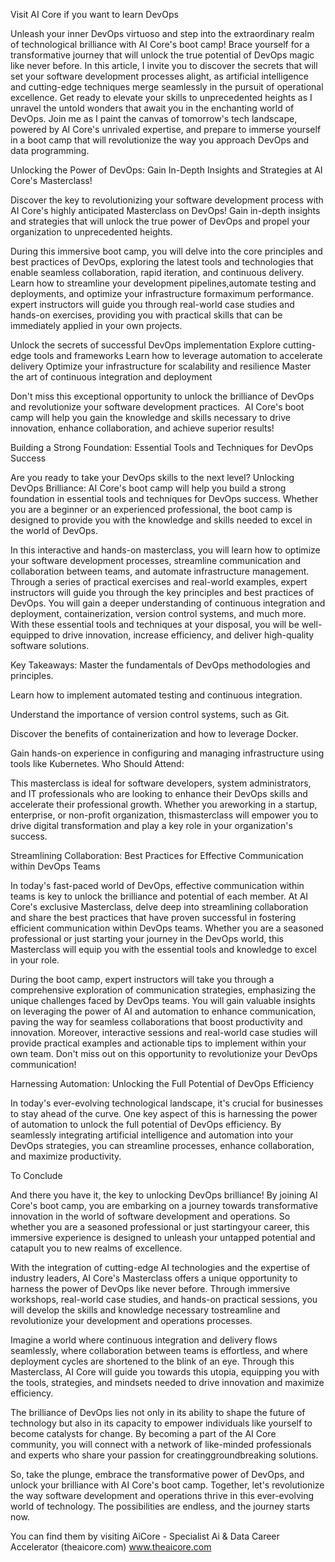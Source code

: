Visit AI Core if you want to learn DevOps

Unleash ‍your inner​ DevOps virtuoso and step into the extraordinary realm of technological ⁤brilliance with AI Core's boot camp! Brace yourself for a transformative ⁤journey that ⁤will ‍unlock the ⁣true ⁣potential‌ of DevOps magic⁣ like never before. In ‍this ⁢article, I ⁤invite you⁣ to discover the secrets that will set ‌your ⁢software development processes⁣ alight,‍ as artificial intelligence⁢ and cutting-edge techniques merge seamlessly in ‌the​ pursuit of operational excellence. Get ⁣ready to elevate your skills to ​unprecedented⁣ heights as I unravel the‌ untold wonders that await you in ⁤the ⁤enchanting world of⁢ DevOps. Join me as I paint⁣ the canvas of tomorrow's tech landscape, powered ‍by AI Core's unrivaled⁤ expertise, and prepare to immerse⁢ yourself ​in a boot camp that will revolutionize the way you​ approach‌ DevOps and data programming.


Unlocking the Power ⁤of DevOps: Gain In-Depth ‌Insights and Strategies at AI Core's Masterclass!

Discover the key to revolutionizing ‌your​ software development process with⁣ AI Core's highly anticipated Masterclass on DevOps! Gain in-depth insights and ‌strategies that⁤ will unlock the ‌true‌ power of DevOps ​and‌ propel your organization ‌to unprecedented heights.

During this immersive boot camp, you will delve into ⁤the core principles and best ⁣practices of DevOps, exploring the⁢ latest⁢ tools‍ and ‌technologies that‍ enable‌ seamless ​collaboration, rapid ‍iteration, and continuous delivery. ‍Learn how to streamline⁣ your development pipelines, ​automate testing and deployments, and ⁢optimize‍ your infrastructure for​ maximum performance. expert​ instructors will ‌guide you through real-world case studies and ‍hands-on exercises, providing you with practical⁢ skills that‌ can be⁤ immediately applied in your⁢ own projects.

Unlock the secrets‍ of ‌successful ‍DevOps implementation
Explore cutting-edge tools and frameworks
Learn how​ to leverage automation to accelerate delivery
Optimize your infrastructure for scalability and resilience
Master ‍the art of‍ continuous integration and deployment

Don't miss⁢ this exceptional opportunity to unlock the brilliance of⁣ DevOps and revolutionize your software development practices.  AI ‍Core's boot camp will help you⁤ gain the knowledge and skills necessary to drive‍ innovation, enhance⁣ collaboration, and​ achieve superior results!

Building⁤ a Strong Foundation:​ Essential⁣ Tools and Techniques for DevOps Success

Are you⁤ ready to take your​ DevOps skills to the next level?​ Unlocking ‌DevOps⁣ Brilliance: AI Core's boot camp will help you build a strong foundation ⁤in essential tools and techniques‍ for ⁤DevOps success. Whether you are a‌ beginner​ or an experienced‍ professional, the boot camp is designed‍ to provide you ‍with the⁣ knowledge and ‍skills needed to ​excel in the world ⁤of DevOps.




In this interactive and hands-on masterclass, you‍ will learn ⁣how to optimize your ⁤software development processes, streamline communication and collaboration between⁤ teams, and automate infrastructure management.⁣ Through a series ⁤of ⁢practical exercises and​ real-world examples, ⁣expert instructors will guide you through the key⁤ principles ⁣and best practices‌ of DevOps. You will gain a deeper understanding of continuous integration and ⁤deployment, ‍containerization, version ‍control systems,⁤ and much more. With⁤ these essential tools and techniques at your⁢ disposal, you will be well-equipped to drive innovation, increase efficiency,⁣ and deliver high-quality software⁣ solutions.

Key Takeaways:
Master ⁣the fundamentals ⁣of DevOps methodologies⁤ and principles.




Learn how‌ to implement ⁣automated testing‌ and continuous integration.




Understand the importance of version ⁤control systems, ⁤such as Git.




Discover the ⁤benefits of ⁢containerization ‍and‍ how to leverage‌ Docker.




Gain hands-on experience‍ in configuring ⁤and ​managing infrastructure ⁤using tools like Kubernetes.
Who ⁣Should ⁣Attend:




This masterclass is ideal ⁢for software developers, system ‌administrators, and IT professionals who are looking to enhance their DevOps skills ‍and accelerate their professional growth. Whether you are ​working in a startup, enterprise, or ​non-profit organization, this ​masterclass ​will⁤ empower you ⁤to‌ drive⁤ digital transformation ​and play a‍ key ⁣role in ​your organization's success.

Streamlining Collaboration: ‍Best Practices⁢ for Effective Communication within DevOps Teams

In today's fast-paced world of DevOps, effective communication within teams ‍is ⁢key to ‍unlock the brilliance ‌and potential of each member. At ⁢AI Core's exclusive⁢ Masterclass,⁣ delve‌ deep into⁤ streamlining collaboration ⁣and⁢ share the best practices ⁢that have ⁢proven successful ‌in fostering‍ efficient communication ⁤within DevOps​ teams. ⁣Whether‌ you are ⁢a seasoned professional or just starting your journey in the DevOps world, this Masterclass will equip you with the essential tools and knowledge to⁤ excel in ⁤your role.

During ⁢the ​boot camp, expert ‌instructors will ‌take you ‍through a⁤ comprehensive exploration of communication​ strategies, emphasizing the unique challenges faced by DevOps‌ teams. You will ‍gain ‍valuable insights on leveraging the ​power​ of⁢ AI ​and automation ​to enhance ⁤communication, paving the way for seamless collaborations​ that boost ⁢productivity ​and innovation. Moreover, interactive sessions and real-world case studies will provide practical examples and actionable ⁢tips to implement within ⁣your own team. Don't ⁤miss⁤ out‍ on‌ this opportunity to revolutionize your DevOps communication!

Harnessing Automation: Unlocking the Full Potential of⁢ DevOps Efficiency




In today's ever-evolving technological landscape, it's ​crucial for businesses⁢ to ⁣stay ahead‌ of the⁤ curve. One ​key‌ aspect of‌ this ‍is harnessing ‍the ⁤power of⁣ automation to unlock the full potential of DevOps efficiency.​ By ⁤seamlessly integrating ⁣artificial intelligence and automation into your DevOps strategies, you ⁢can ​streamline processes, enhance collaboration, and‍ maximize ⁣productivity.

To Conclude

And there you have it, the ‍key​ to unlocking DevOps brilliance! By joining‍ AI ‍Core's boot camp, you‌ are embarking on‍ a journey towards‍ transformative⁤ innovation in the world of software ​development ⁣and operations.‍ So⁤ whether you are ​a seasoned ⁣professional​ or just starting ​your career, this immersive experience ‌is‍ designed ⁤to unleash your untapped potential and catapult you to new realms​ of excellence.

With⁢ the integration of cutting-edge ‌AI ​technologies and the‍ expertise of industry leaders, AI Core's Masterclass offers a unique opportunity to harness the⁤ power of DevOps ⁤like ​never before.‍ Through immersive⁣ workshops, ‌real-world ​case ⁤studies, and ‌hands-on⁣ practical sessions,‍ you will⁤ develop ​the⁣ skills ​and knowledge‍ necessary‌ to​ streamline ⁢and revolutionize your development ⁢and operations processes.

Imagine a world where ⁤continuous integration ​and⁢ delivery flows seamlessly, where collaboration between teams is effortless, and where deployment cycles ‌are shortened to the blink of ‌an eye. Through⁤ this Masterclass, AI Core ​will guide you towards this utopia, ​equipping you with the‌ tools, strategies, and‍ mindsets ‍needed to drive innovation‍ and maximize ⁢efficiency.

The brilliance of DevOps lies not⁢ only⁤ in ‍its ability to shape the future ⁣of⁢ technology but also ⁢in its⁢ capacity ⁢to empower individuals ⁤like yourself ‍to become catalysts for change. By becoming a part ⁣of ‍the⁤ AI Core community, you will connect with a network of like-minded ⁤professionals‌ and experts who share your passion‍ for creating​ groundbreaking solutions.

So, take the plunge, ⁤embrace the ‌transformative power of DevOps, and unlock your brilliance ⁢with AI Core's boot camp. Together, ‌let's revolutionize the way software ⁢development ⁣and‍ operations thrive in this ever-evolving world of technology. ‌The possibilities are endless, and the journey ‍starts now.

You can find them by visiting AiCore - Specialist Ai & Data Career Accelerator (theaicore.com) www.theaicore.com
